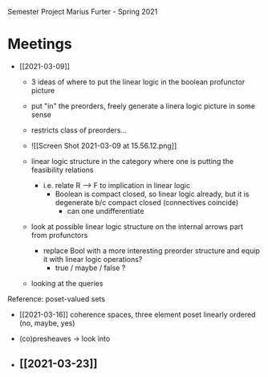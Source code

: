 Semester Project Marius Furter - Spring 2021


# Meetings

- [[2021-03-09]]
  - 3 ideas of where to put the linear logic in the boolean profunctor picture
   -  put "in" the preorders, freely generate a linera logic picture in some sense
     - restricts class of preorders...
     - ![[Screen Shot 2021-03-09 at 15.56.12.png]]
   - linear logic structure in the category where one is putting the feasibility relations
     - i.e. relate R --> F to implication in linear logic
       - Boolean is compact closed, so linear logic already, but it is degenerate b/c compact closed (connectives coincide)
         - can one undifferentiate

   - look at possible linear logic structure on the internal arrows part from profunctors
     - replace Bool with a more interesting preorder structure and equip it with linear logic operations?
       - true / maybe / false ?
   - looking at the queries


 Reference: poset-valued sets

- [[2021-03-16]]
 coherence spaces, three element poset linearly ordered (no, maybe,  yes)

 - (co)presheaves -> look into


- [[2021-03-23]]
  -
